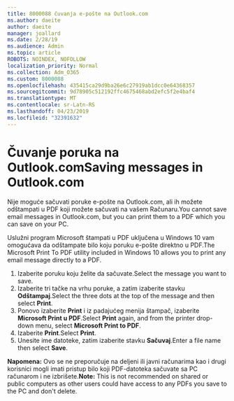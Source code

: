 ```yaml
---
title: 8000088 čuvanja e-pošte na Outlook.com
ms.author: daeite
author: daeite
manager: joallard
ms.date: 2/28/19
ms.audience: Admin
ms.topic: article
ROBOTS: NOINDEX, NOFOLLOW
localization_priority: Normal
ms.collection: Adm_O365
ms.custom: 8000088
ms.openlocfilehash: 435415ca29d9ba26e6c27919ab1dcc0e64368357
ms.sourcegitcommit: 9d78905c512192ffc4675468abd2efc5f2e4baf4
ms.translationtype: MT
ms.contentlocale: sr-Latn-RS
ms.lasthandoff: 04/23/2019
ms.locfileid: "32391632"
---
```

# <a name="saving-messages-in-outlookcom"></a><span data-ttu-id="b4469-102">Čuvanje poruka na Outlook.com</span><span class="sxs-lookup"><span data-stu-id="b4469-102">Saving messages in Outlook.com</span></span>

<span data-ttu-id="b4469-103">Nije moguće sačuvati poruke e-pošte na Outlook.com, ali ih možete odštampati u PDF koji možete sačuvati na vašem Računaru.</span><span class="sxs-lookup"><span data-stu-id="b4469-103">You cannot save email messages in Outlook.com, but you can print them to a PDF which you can save on your PC.</span></span>

<span data-ttu-id="b4469-104">Uslužni program Microsoft štampati u PDF uključena u Windows 10 vam omogućava da odštampate bilo koju poruku e-pošte direktno u PDF.</span><span class="sxs-lookup"><span data-stu-id="b4469-104">The Microsoft Print To PDF utility included in Windows 10 allows you to print any email message directly to a PDF.</span></span>

1. <span data-ttu-id="b4469-105">Izaberite poruku koju želite da sačuvate.</span><span class="sxs-lookup"><span data-stu-id="b4469-105">Select the message you want to save.</span></span>
2. <span data-ttu-id="b4469-106">Izaberite tri tačke na vrhu poruke, a zatim izaberite stavku **Odštampaj**.</span><span class="sxs-lookup"><span data-stu-id="b4469-106">Select the three dots at the top of the message and then select **Print**.</span></span>
3. <span data-ttu-id="b4469-107">Ponovo izaberite **Print** i iz padajućeg menija štampač, izaberite **Microsoft Print u PDF**.</span><span class="sxs-lookup"><span data-stu-id="b4469-107">Select **Print** again, and from the printer drop-down menu, select **Microsoft Print to PDF**.</span></span>
4. <span data-ttu-id="b4469-108">Izaberite **Print**.</span><span class="sxs-lookup"><span data-stu-id="b4469-108">Select **Print**.</span></span>
5. <span data-ttu-id="b4469-109">Unesite ime datoteke, zatim izaberite stavku **Sačuvaj**.</span><span class="sxs-lookup"><span data-stu-id="b4469-109">Enter a file name then select **Save**.</span></span>

<span data-ttu-id="b4469-110">**Napomena:** Ovo se ne preporučuje na deljeni ili javni računarima kao i drugi korisnici mogli imati pristup bilo koji PDF-datoteka sačuvate sa PC računarom i ne izbrišete.</span><span class="sxs-lookup"><span data-stu-id="b4469-110">**Note:** This is not recommended on shared or public computers as other users could have access to any PDFs you save to the PC and don't delete.</span></span>